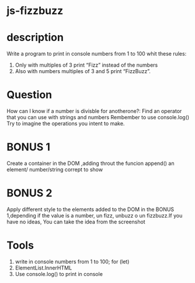 # js-fizzbuzz

# description

Write a program to print in console numbers from 1 to 100 whit these rules:

1.  Only with multiples of 3 print “Fizz” instead of the numbers
2.  Also with numbers multiples of 3 and 5 print “FizzBuzz”.

# Question

How can I know if a number is divisble for anotherone?:
Find an operator that you can use with strings and numbers
Rembember to use console.log()
Try to imagine the operations you intent to make.

# BONUS 1

Create a container in the DOM ,adding throut the funcion append() an element/ number/string corrept to show

# BONUS 2

Apply different style to the elements added to the DOM in the BONUS 1,depending if the value is a number, un fizz, unbuzz o un fizzbuzz.If you have no ideas, You can take the idea from the screenshot

# Tools

1. write in console numbers from 1 to 100; for (let)
2. ElementList.InnerHTML
3. Use console.log() to print in console
